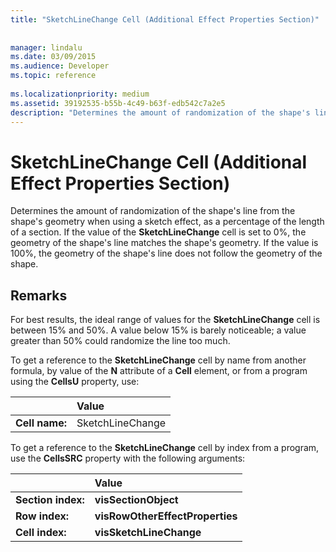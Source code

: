 ```yaml
---
title: "SketchLineChange Cell (Additional Effect Properties Section)"
 
 
manager: lindalu
ms.date: 03/09/2015
ms.audience: Developer
ms.topic: reference
 
ms.localizationpriority: medium
ms.assetid: 39192535-b55b-4c49-b63f-edb542c7a2e5
description: "Determines the amount of randomization of the shape's line from the shape's geometry when using a sketch effect, as a percentage of the length of a section. If the value of the SketchLineChange cell is set to 0%, the geometry of the shape's line matches the shape's geometry. If the value is 100%, the geometry of the shape's line does not follow the geometry of the shape."
---
```


# SketchLineChange Cell (Additional Effect Properties Section)

Determines the amount of randomization of the shape's line from the shape's geometry when using a sketch effect, as a percentage of the length of a section. If the value of the **SketchLineChange** cell is set to 0%, the geometry of the shape's line matches the shape's geometry. If the value is 100%, the geometry of the shape's line does not follow the geometry of the shape. 
  
## Remarks

For best results, the ideal range of values for the **SketchLineChange** cell is between 15% and 50%. A value below 15% is barely noticeable; a value greater than 50% could randomize the line too much. 
  
To get a reference to the **SketchLineChange** cell by name from another formula, by value of the **N** attribute of a **Cell** element, or from a program using the **CellsU** property, use: 
  
||Value |
|:-----|:-----|
| **Cell name:**  <br/> | SketchLineChange  <br/> |
   
To get a reference to the **SketchLineChange** cell by index from a program, use the **CellsSRC** property with the following arguments: 
  
||Value |
|:-----|:-----|
| **Section index:**  <br/> |**visSectionObject** <br/> |
| **Row index:**  <br/> |**visRowOtherEffectProperties** <br/> |
| **Cell index:**  <br/> |**visSketchLineChange** <br/> |
   

